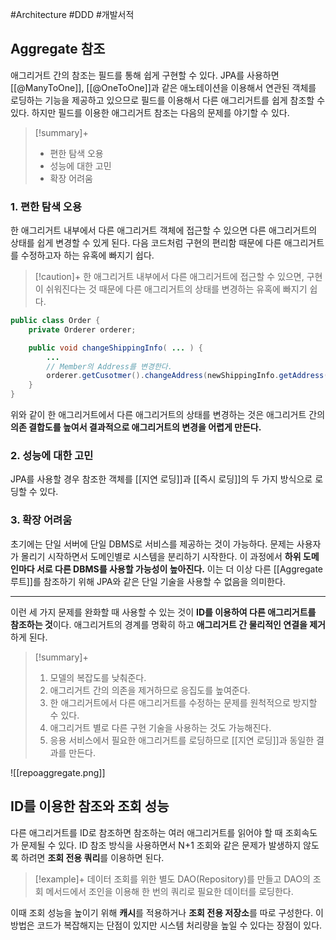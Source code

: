 #Architecture #DDD #개발서적 


## Aggregate 참조
애그리거트 간의 참조는 필드를 통해 쉽게 구현할 수 있다. JPA를 사용하면 [[@ManyToOne]], [[@OneToOne]]과 같은 애노테이션을 이용해서 연관된 객체를 로딩하는 기능을 제공하고 있으므로 필드를 이용해서 다른 애그리거트를 쉽게 참조할 수 있다. 하지만 필드를 이용한 애그리거트 참조는 다음의 문제를 야기할 수 있다.

> [!summary]+ 
> + 편한 탐색 오용
> + 성능에 대한 고민
> + 확장 어려움

### 1. 편한 탐색 오용
한 애그리거트 내부에서 다른 애그리거트 객체에 접근할 수 있으면 다른 애그리거트의 상태를 쉽게 변경할 수 있게 된다. 다음 코드처럼 구현의 편리함 때문에 다른 애그리거트를 수정하고자 하는 유혹에 빠지기 쉽다.

> [!caution]+ 
> 한 애그리거트 내부에서 다른 애그리거트에 접근할 수 있으면, 구현이 쉬워진다는 것 때문에 다른 애그리거트의 상태를 변경하는 유혹에 빠지기 쉽다.

```java
public class Order {
	private Orderer orderer;

	public void changeShippingInfo( ... ) {
		...
		// Member의 Address를 변경한다. 
		orderer.getCusotmer().changeAddress(newShippingInfo.getAddress());
	}
}
```

위와 같이 한 애그리거트에서 다른 애그리거트의 상태를 변경하는 것은 애그리거트 간의 **의존 결합도를 높여서 결과적으로 애그리거트의 변경을 어렵게 만든다.**

### 2. 성능에 대한 고민
JPA를 사용할 경우 참조한 객체를 [[지연 로딩]]과 [[즉시 로딩]]의 두 가지 방식으로 로딩할 수 있다.

### 3. 확장 어려움
초기에는 단일 서버에 단일 DBMS로 서비스를 제공하는 것이 가능하다. 문제는 사용자가 몰리기 시작하면서 도메인별로 시스템을 분리하기 시작한다. 이 과정에서 **하위 도메인마다 서로 다른 DBMS를 사용할 가능성이 높아진다.** 이는 더 이상 다른 [[Aggregate 루트]]를 참조하기 위해 JPA와 같은 단일 기술을 사용할 수 없음을 의미한다.

---

이런 세 가지 문제를 완화할 때 사용할 수 있는 것이 **ID를 이용하여 다른 애그리거트를 참조하는 것**이다. 애그리거트의 경계를 명확히 하고 **애그리거트 간 물리적인 연결을 제거**하게 된다.

> [!summary]+ 
> 1. 모델의 복잡도를 낮춰준다.
> 2. 애그리거트 간의 의존을 제거하므로 응집도를 높여준다.
> 3. 한 애그리거트에서 다른 애그리거트를 수정하는 문제를 원척적으로 방지할 수 있다.
> 4. 애그리거트 별로 다른 구현 기술을 사용하는 것도 가능해진다.
> 5. 응용 서비스에서 필요한 애그리거트를 로딩하므로 [[지연 로딩]]과 동일한 결과를 만든다.

![[repoaggregate.png]]

## ID를 이용한 참조와 조회 성능
다른 애그리거트를 ID로 참조하면 참조하는 여러 애그리거트를 읽어야 할 때 조회속도가 문제될 수 있다. ID 참조 방식을 사용하면서 N+1 조회와 같은 문제가 발생하지 않도록 하려면 **조회 전용 쿼리**를 이용하면 된다.

> [!example]+ 
> 데이터 조회를 위한 별도 DAO(Repository)를 만들고 DAO의 조회 메서드에서 조인을 이용해 한 번의 쿼리로 필요한 데이터를 로딩한다.

이때 조회 성능을 높이기 위해 **캐시**를 적용하거나 **조회 전용 저장소**를 따로 구성한다. 이 방법은 코드가 복잡해지는 단점이 있지만 시스템 처리량을 높일 수 있다는 장점이 있다.